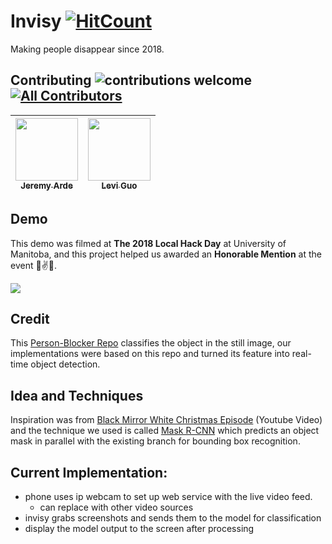 # Invisy [![HitCount](http://hits.dwyl.io/LeviIsAwesome/https://github.com/LeviIsAwesome/Invisy.svg)](http://hits.dwyl.io/LeviIsAwesome/https://github.com/LeviIsAwesome/Invisy)
Making people disappear since 2018.

## Contributing ![contributions welcome](https://img.shields.io/badge/contributions-welcome-brightgreen.svg?style=flat) [![All Contributors](https://img.shields.io/badge/all_contributors-2-orange.svg?style=flat)](#contributors) 

| [<img src="https://avatars0.githubusercontent.com/u/22110517?s=400&v=4" width="100px;"/><br /><sub><b>Jeremy Arde</b></sub>](https://github.com/Jarde01) | [<img src="https://avatars2.githubusercontent.com/u/37234961?s=400&v=4" width="100px;"/><br /><sub><b>Levi Guo</b></sub>](https://github.com/LeviIsAwesome)  | 
|---|---|


## Demo
This demo was filmed at **The 2018 Local Hack Day** at University of Manitoba, and this project helped us awarded an **Honorable Mention** at the event 🎊✌️🎉.   

![](https://github.com/Jarde01/Invisy/blob/master/person_blocker.gif)

## Credit
This [Person-Blocker Repo](https://github.com/minimaxir/person-blocker) classifies the object in the still image, our implementations were based on this repo and turned its feature into real-time object detection.

## Idea and Techniques
Inspiration was from [Black Mirror White Christmas Episode](https://www.youtube.com/watch?v=_dXqugxU1sk&t=44s) (Youtube Video) and the technique we used is called [Mask R-CNN](https://arxiv.org/abs/1703.06870) which predicts an object mask in parallel with the existing branch for bounding box recognition.

## Current Implementation: 
- phone uses ip webcam to set up web service with the live video feed.
  - can replace with other video sources
- invisy grabs screenshots and sends them to the model for classification
- display the model output to the screen after processing


